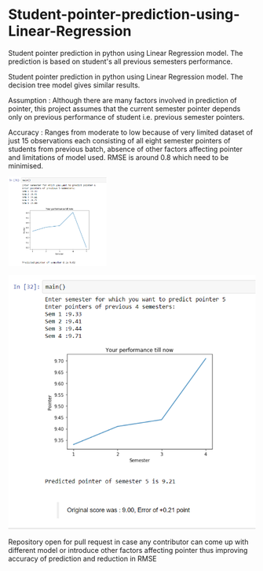 # Student-pointer-prediction-using-Linear-Regression
Student pointer prediction in python using Linear Regression model. 
The prediction is based on student's all previous semesters performance.

Student pointer prediction in python using Linear Regression model. The decision tree model gives similar results.

Assumption : Although there are many factors involved in prediction of pointer, this project assumes that the current semester pointer depends only on previous performance of student i.e. previous semester pointers.

Accuracy : Ranges from moderate to low because of very limited dataset of just 15 observations each consisting of all eight semester pointers of students from previous batch, absence of other factors affecting pointer and limitations of model used.
RMSE is around 0.8 which need to be minimised.

<img src="PointerPrediction/Output.png" width="200">

![](/PointerPrediction/Output2.png)

Repository open for pull request in case any contributor can come up with different model or introduce other factors affecting pointer thus improving accuracy of prediction and reduction in RMSE
